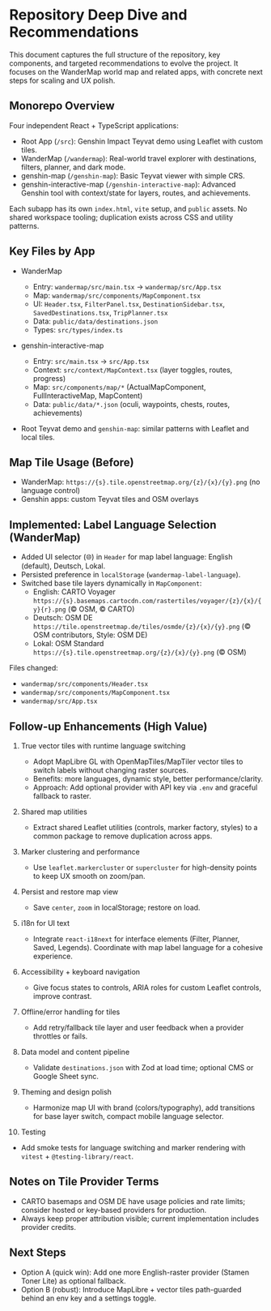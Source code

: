 # Repository Deep Dive and Recommendations

This document captures the full structure of the repository, key components, and targeted recommendations to evolve the project. It focuses on the WanderMap world map and related apps, with concrete next steps for scaling and UX polish.

## Monorepo Overview

Four independent React + TypeScript applications:

- Root App (`/src`): Genshin Impact Teyvat demo using Leaflet with custom tiles.
- WanderMap (`/wandermap`): Real-world travel explorer with destinations, filters, planner, and dark mode.
- genshin-map (`/genshin-map`): Basic Teyvat viewer with simple CRS.
- genshin-interactive-map (`/genshin-interactive-map`): Advanced Genshin tool with context/state for layers, routes, and achievements.

Each subapp has its own `index.html`, `vite` setup, and `public` assets. No shared workspace tooling; duplication exists across CSS and utility patterns.

## Key Files by App

- WanderMap
  - Entry: `wandermap/src/main.tsx` → `wandermap/src/App.tsx`
  - Map: `wandermap/src/components/MapComponent.tsx`
  - UI: `Header.tsx`, `FilterPanel.tsx`, `DestinationSidebar.tsx`, `SavedDestinations.tsx`, `TripPlanner.tsx`
  - Data: `public/data/destinations.json`
  - Types: `src/types/index.ts`

- genshin-interactive-map
  - Entry: `src/main.tsx` → `src/App.tsx`
  - Context: `src/context/MapContext.tsx` (layer toggles, routes, progress)
  - Map: `src/components/map/*` (ActualMapComponent, FullInteractiveMap, MapContent)
  - Data: `public/data/*.json` (oculi, waypoints, chests, routes, achievements)

- Root Teyvat demo and `genshin-map`: similar patterns with Leaflet and local tiles.

## Map Tile Usage (Before)

- WanderMap: `https://{s}.tile.openstreetmap.org/{z}/{x}/{y}.png` (no language control)
- Genshin apps: custom Teyvat tiles and OSM overlays

## Implemented: Label Language Selection (WanderMap)

- Added UI selector (🌐) in `Header` for map label language: English (default), Deutsch, Lokal.
- Persisted preference in `localStorage` (`wandermap-label-language`).
- Switched base tile layers dynamically in `MapComponent`:
  - English: CARTO Voyager `https://{s}.basemaps.cartocdn.com/rastertiles/voyager/{z}/{x}/{y}{r}.png` (© OSM, © CARTO)
  - Deutsch: OSM DE `https://tile.openstreetmap.de/tiles/osmde/{z}/{x}/{y}.png` (© OSM contributors, Style: OSM DE)
  - Lokal: OSM Standard `https://{s}.tile.openstreetmap.org/{z}/{x}/{y}.png` (© OSM)

Files changed:
- `wandermap/src/components/Header.tsx`
- `wandermap/src/components/MapComponent.tsx`
- `wandermap/src/App.tsx`

## Follow-up Enhancements (High Value)

1. True vector tiles with runtime language switching
   - Adopt MapLibre GL with OpenMapTiles/MapTiler vector tiles to switch labels without changing raster sources.
   - Benefits: more languages, dynamic style, better performance/clarity.
   - Approach: Add optional provider with API key via `.env` and graceful fallback to raster.

2. Shared map utilities
   - Extract shared Leaflet utilities (controls, marker factory, styles) to a common package to remove duplication across apps.

3. Marker clustering and performance
   - Use `leaflet.markercluster` or `supercluster` for high-density points to keep UX smooth on zoom/pan.

4. Persist and restore map view
   - Save `center`, `zoom` in localStorage; restore on load.

5. i18n for UI text
   - Integrate `react-i18next` for interface elements (Filter, Planner, Saved, Legends). Coordinate with map label language for a cohesive experience.

6. Accessibility + keyboard navigation
   - Give focus states to controls, ARIA roles for custom Leaflet controls, improve contrast.

7. Offline/error handling for tiles
   - Add retry/fallback tile layer and user feedback when a provider throttles or fails.

8. Data model and content pipeline
   - Validate `destinations.json` with Zod at load time; optional CMS or Google Sheet sync.

9. Theming and design polish
   - Harmonize map UI with brand (colors/typography), add transitions for base layer switch, compact mobile language selector.

10. Testing
   - Add smoke tests for language switching and marker rendering with `vitest` + `@testing-library/react`.

## Notes on Tile Provider Terms

- CARTO basemaps and OSM DE have usage policies and rate limits; consider hosted or key-based providers for production.
- Always keep proper attribution visible; current implementation includes provider credits.

## Next Steps

- Option A (quick win): Add one more English-raster provider (Stamen Toner Lite) as optional fallback.
- Option B (robust): Introduce MapLibre + vector tiles path-guarded behind an env key and a settings toggle.

